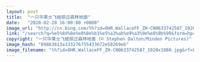 ```yaml
---
layout: post
title:  "一只华莱士飞蛙掠过森林地面"
date:   "2020-02-28 16:00:00 +0800"
image_url: "http://cn.bing.com/th?id=OHR.WallaceFF_ZH-CN0633742587_1920x1080.jpg&rf=LaDigue_1920x1080.jpg&pid=hp"
link: "/search?q=%e5%8d%8e%e8%8e%b1%e5%a3%ab%e9%a3%9e%e8%9b%99&form=hpcapt&mkt=zh-cn"
copyright: "一只华莱士飞蛙掠过森林地面 (© Stephen Dalton/Minden Pictures)"
image_hash: "89863613a333276755433672e58269eb"
image_filename: "th?id=OHR.WallaceFF_ZH-CN0633742587_1920x1080.jpg&rf=LaDigue_1920x1080.jpg&pid=hp"
---
```

